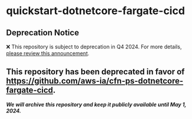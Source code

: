 # quickstart-dotnetcore-fargate-cicd 
## Deprecation Notice

:x: This repository is subject to deprecation in Q4 2024. For more details, [please review this announcement](https://github.com/aws-ia/.announcements/issues/1). 

## This repository has been deprecated in favor of https://github.com/aws-ia/cfn-ps-dotnetcore-fargate-cicd. 
***We will archive this repository and keep it publicly available until May 1, 2024.***
